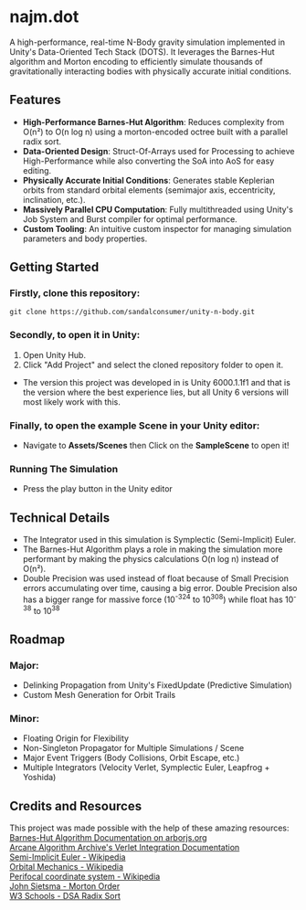 # najm.dot

A high-performance, real-time N-Body gravity simulation implemented in Unity's Data-Oriented Tech Stack (DOTS). It leverages the Barnes-Hut algorithm and Morton encoding to efficiently simulate thousands of gravitationally interacting bodies with physically accurate initial conditions.

## Features
- **High-Performance Barnes-Hut Algorithm**: Reduces complexity from O(n²) to O(n log n) using a morton-encoded octree built with a parallel radix sort.
- **Data-Oriented Design**: Struct-Of-Arrays used for Processing to achieve High-Performance while also converting the SoA into AoS for easy editing.
- **Physically Accurate Initial Conditions**: Generates stable Keplerian orbits from standard orbital elements (semimajor axis, eccentricity, inclination, etc.).
- **Massively Parallel CPU Computation**: Fully multithreaded using Unity's Job System and Burst compiler for optimal performance.
- **Custom Tooling**: An intuitive custom inspector for managing simulation parameters and body properties.

## Getting Started

### Firstly, clone this repository: </h4>

```
git clone https://github.com/sandalconsumer/unity-n-body.git
```
### Secondly, to open it in Unity:</h4>

1. Open Unity Hub.
2. Click "Add Project" and select the cloned repository folder to open it.
- The version this project was developed in is Unity 6000.1.1f1 and that is the version where the best experience lies, but all Unity 6 versions will most likely work with this.

### Finally, to open the example Scene in your Unity editor: </h4>

- Navigate to **Assets/Scenes** then Click on the **SampleScene** to open it!

### Running The Simulation</h4>

- Press the play button in the Unity editor  

## Technical Details

- The Integrator used in this simulation is Symplectic (Semi-Implicit) Euler.
- The Barnes-Hut Algorithm plays a role in making the simulation more performant by making the physics calculations O(n log n) instead of O(n²).
- Double Precision was used instead of float because of Small Precision errors accumulating over time, causing a big error. Double Precision also has a bigger range for massive force (10<sup>-324</sup> to 10<sup>308</sup>) while float has 10<sup>-38</sup> to 10<sup>38</sup>

## Roadmap

### Major:  
 - Delinking Propagation from Unity's FixedUpdate (Predictive Simulation)
 - Custom Mesh Generation for Orbit Trails

### Minor:

- Floating Origin for Flexibility  
- Non-Singleton Propagator for Multiple Simulations / Scene  
- Major Event Triggers (Body Collisions, Orbit Escape, etc.)  
- Multiple Integrators (Velocity Verlet, Symplectic Euler, Leapfrog + Yoshida)  

## Credits and Resources

This project was made possible with the help of these amazing resources:  
[Barnes-Hut Algorithm Documentation on arborjs.org](https://arborjs.org/docs/barnes-hut)  
[Arcane Algorithm Archive's Verlet Integration Documentation](https://www.algorithm-archive.org/contents/verlet_integration/verlet_integration.html)  
[Semi-Implicit Euler - Wikipedia](https://en.wikipedia.org/wiki/Semi-implicit_Euler_method)  
[Orbital Mechanics - Wikipedia](https://en.wikipedia.org/wiki/Orbital_mechanics)  
[Perifocal coordinate system - Wikipedia](https://en.wikipedia.org/wiki/Perifocal_coordinate_system)  
[John Sietsma - Morton Order](https://johnsietsma.com/2019/12/05/morton-order-introduction/)  
[W3 Schools - DSA Radix Sort](https://www.w3schools.com/dsa/dsa_algo_radixsort.php)  
